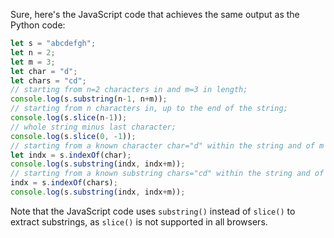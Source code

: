 Sure, here's the JavaScript code that achieves the same output as the Python code:
```javascript
let s = "abcdefgh";
let n = 2;
let m = 3;
let char = "d";
let chars = "cd";
// starting from n=2 characters in and m=3 in length;
console.log(s.substring(n-1, n+m));
// starting from n characters in, up to the end of the string;
console.log(s.slice(n-1));
// whole string minus last character;
console.log(s.slice(0, -1));
// starting from a known character char="d" within the string and of m length;
let indx = s.indexOf(char);
console.log(s.substring(indx, indx+m));
// starting from a known substring chars="cd" within the string and of m length. 
indx = s.indexOf(chars);
console.log(s.substring(indx, indx+m));
```
Note that the JavaScript code uses `substring()` instead of `slice()` to extract substrings, as `slice()` is not supported in all browsers.

